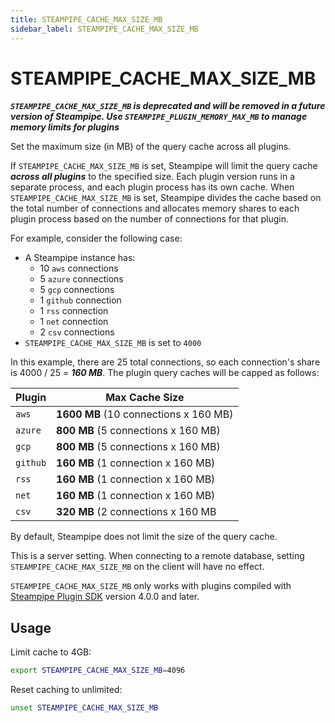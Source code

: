 ```yaml
---
title: STEAMPIPE_CACHE_MAX_SIZE_MB
sidebar_label: STEAMPIPE_CACHE_MAX_SIZE_MB
---
```


# STEAMPIPE_CACHE_MAX_SIZE_MB


***`STEAMPIPE_CACHE_MAX_SIZE_MB` is deprecated and will be removed in a future version of Steampipe. Use `STEAMPIPE_PLUGIN_MEMORY_MAX_MB` to manage memory limits for plugins***



Set the maximum size (in MB) of the query cache across all plugins.

If `STEAMPIPE_CACHE_MAX_SIZE_MB` is set, Steampipe will limit the query cache ***across all plugins*** to the specified size.  Each plugin version runs in a separate process, and each plugin process has its own cache.  When `STEAMPIPE_CACHE_MAX_SIZE_MB` is set, Steampipe divides the cache based on the total number of connections and allocates memory shares to each plugin process based on the number of connections for that plugin.

For example, consider the following case:
- A Steampipe instance has:
  - 10 `aws` connections
  - 5 `azure` connections
  - 5 `gcp` connections
  - 1 `github` connection
  - 1 `rss` connection
  - 1 `net` connection
  - 2 `csv` connections
- `STEAMPIPE_CACHE_MAX_SIZE_MB` is set to `4000`

In this example, there are 25 total connections, so each connection's share is 4000 / 25 = ***160 MB***.  The plugin query caches will be capped as follows:


| Plugin  | Max Cache Size
|---------|-----------------
| `aws`   | **1600 MB** (10 connections x 160 MB)
| `azure` | **800 MB**  (5 connections x 160 MB)
| `gcp`   | **800 MB**  (5 connections x 160 MB)
| `github`| **160 MB**  (1 connection x 160 MB)
| `rss`   | **160 MB**  (1 connection x 160 MB)
| `net`   | **160 MB**  (1 connection x 160 MB)
| `csv`   | **320 MB**  (2 connections x 160 MB


By default, Steampipe does not limit the size of the query cache.  


This is a server setting. When connecting to a remote database, setting `STEAMPIPE_CACHE_MAX_SIZE_MB` on the client will have no effect.

`STEAMPIPE_CACHE_MAX_SIZE_MB` only works with plugins compiled with [Steampipe Plugin SDK](https://github.com/turbot/steampipe-plugin-sdk) version 4.0.0 and later.

## Usage 
Limit cache to 4GB:
```bash
export STEAMPIPE_CACHE_MAX_SIZE_MB=4096 
```

Reset caching to unlimited:
```bash
unset STEAMPIPE_CACHE_MAX_SIZE_MB
```
